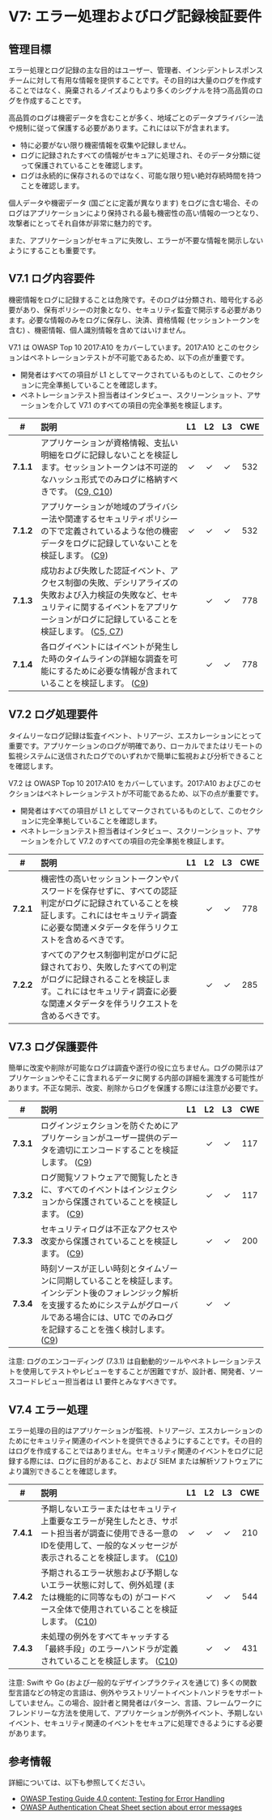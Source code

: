 # V7: エラー処理およびログ記録検証要件

## 管理目標

エラー処理とログ記録の主な目的はユーザー、管理者、インシデントレスポンスチームに対して有用な情報を提供することです。その目的は大量のログを作成することではなく、廃棄されるノイズよりもより多くのシグナルを持つ高品質のログを作成することです。

高品質のログは機密データを含むことが多く、地域ごとのデータプライバシー法や規制に従って保護する必要があります。これには以下が含まれます。

* 特に必要がない限り機密情報を収集や記録しません。
* ログに記録されたすべての情報がセキュアに処理され、そのデータ分類に従って保護されていることを確認します。
* ログは永続的に保存されるのではなく、可能な限り短い絶対存続時間を持つことを確認します。

個人データや機密データ (国ごとに定義が異なります) をログに含む場合、そのログはアプリケーションにより保持される最も機密性の高い情報の一つとなり、攻撃者にとってそれ自体が非常に魅力的です。

また、アプリケーションがセキュアに失敗し、エラーが不要な情報を開示しないようにすることも重要です。

## V7.1 ログ内容要件

機密情報をログに記録することは危険です。そのログは分類され、暗号化する必要があり、保有ポリシーの対象となり、セキュリティ監査で開示する必要があります。必要な情報のみをログに保存し、決済、資格情報 (セッショントークンを含む) 、機密情報、個人識別情報を含めてはいけません。

V7.1 は OWASP Top 10 2017:A10 をカバーしています。2017:A10 とこのセクションはペネトレーションテストが不可能であるため、以下の点が重要です。

* 開発者はすべての項目が L1 としてマークされているものとして、このセクションに完全準拠していることを確認します。
* ペネトレーションテスト担当者はインタビュー、スクリーンショット、アサーションを介して V7.1 のすべての項目の完全準拠を検証します。

| # | 説明 | L1 | L2 | L3 | CWE |
| :---: | :--- | :---: | :---:| :---: | :---: |
| **7.1.1** | アプリケーションが資格情報、支払い明細をログに記録しないことを検証します。セッショントークンは不可逆的なハッシュ形式でのみログに格納すべきです。 ([C9, C10](https://owasp.org/www-project-proactive-controls/#div-numbering)) | ✓ | ✓ | ✓ | 532 |
| **7.1.2** | アプリケーションが地域のプライバシー法や関連するセキュリティポリシーの下で定義されているような他の機密データをログに記録していないことを検証します。 ([C9](https://owasp.org/www-project-proactive-controls/#div-numbering)) | ✓ | ✓ | ✓ | 532 |
| **7.1.3** | 成功および失敗した認証イベント、アクセス制御の失敗、デシリアライズの失敗および入力検証の失敗など、セキュリティに関するイベントをアプリケーションがログに記録していることを検証します。 ([C5, C7](https://owasp.org/www-project-proactive-controls/#div-numbering)) | | ✓ | ✓ | 778 |
| **7.1.4** | 各ログイベントにはイベントが発生した時のタイムラインの詳細な調査を可能にするために必要な情報が含まれていることを検証します。 ([C9](https://owasp.org/www-project-proactive-controls/#div-numbering)) | | ✓ | ✓ | 778 |

## V7.2 ログ処理要件

タイムリーなログ記録は監査イベント、トリアージ、エスカレーションにとって重要です。アプリケーションのログが明確であり、ローカルでまたはリモートの監視システムに送信されたログでのいずれかで簡単に監視および分析できることを確認します。

V7.2 は OWASP Top 10 2017:A10 をカバーしています。2017:A10 およびこのセクションはペネトレーションテストが不可能であるため、以下の点が重要です。

* 開発者はすべての項目が L1 としてマークされているものとして、このセクションに完全準拠していることを確認します。
* ペネトレーションテスト担当者はインタビュー、スクリーンショット、アサーションを介して V7.2 のすべての項目の完全準拠を検証します。

| # | 説明 | L1 | L2 | L3 | CWE |
| :---: | :--- | :---: | :---:| :---: | :---: |
| **7.2.1** | 機密性の高いセッショントークンやパスワードを保存せずに、すべての認証判定がログに記録されていることを検証します。これにはセキュリティ調査に必要な関連メタデータを伴うリクエストを含めるべきです。 |  | ✓ | ✓ | 778 |
| **7.2.2** | すべてのアクセス制御判定がログに記録されており、失敗したすべての判定がログに記録されることを検証します。これにはセキュリティ調査に必要な関連メタデータを伴うリクエストを含めるべきです。 |  | ✓ | ✓ | 285 |

## V7.3 ログ保護要件

簡単に改変や削除が可能なログは調査や遂行の役に立ちません。ログの開示はアプリケーションやそこに含まれるデータに関する内部の詳細を漏洩する可能性があります。不正な開示、改変、削除からログを保護する際には注意が必要です。

| # | 説明 | L1 | L2 | L3 | CWE |
| :---: | :--- | :---: | :---:| :---: | :---: |
| **7.3.1** | ログインジェクションを防ぐためにアプリケーションがユーザー提供のデータを適切にエンコードすることを検証します。 ([C9](https://owasp.org/www-project-proactive-controls/#div-numbering)) |  | ✓ | ✓ | 117 |
| **7.3.2** | ログ閲覧ソフトウェアで閲覧したときに、すべてのイベントはインジェクションから保護されていることを検証します。 ([C9](https://owasp.org/www-project-proactive-controls/#div-numbering)) |  | ✓ | ✓ | 117 |
| **7.3.3** | セキュリティログは不正なアクセスや改変から保護されていることを検証します。 ([C9](https://owasp.org/www-project-proactive-controls/#div-numbering)) |  | ✓ | ✓ | 200 |
| **7.3.4** | 時刻ソースが正しい時刻とタイムゾーンに同期していることを検証します。インシデント後のフォレンジック解析を支援するためにシステムがグローバルである場合には、UTC でのみログを記録することを強く検討します。 ([C9](https://owasp.org/www-project-proactive-controls/#div-numbering)) |  | ✓ | ✓ | |

注意: ログのエンコーディング (7.3.1) は自動動的ツールやペネトレーションテストを使用してテストやレビューをすることが困難ですが、設計者、開発者、ソースコードレビュー担当者は L1 要件とみなすべきです。

## V7.4 エラー処理

エラー処理の目的はアプリケーションが監視、トリアージ、エスカレーションのためにセキュリティ関連のイベントを提供できるようにすることです。その目的はログを作成することではありません。セキュリティ関連のイベントをログに記録する際には、ログに目的があること、および SIEM または解析ソフトウェアにより識別できることを確認します。

| # | 説明 | L1 | L2 | L3 | CWE |
| :---: | :--- | :---: | :---:| :---: | :---: |
| **7.4.1** | 予期しないエラーまたはセキュリティ上重要なエラーが発生したとき、サポート担当者が調査に使用できる一意のIDを使用して、一般的なメッセージが表示されることを検証します。 ([C10](https://owasp.org/www-project-proactive-controls/#div-numbering)) | ✓ | ✓ | ✓ | 210 |
| **7.4.2** | 予期されるエラー状態および予期しないエラー状態に対して、例外処理 (または機能的に同等なもの) がコードベース全体で使用されていることを検証します。 ([C10](https://owasp.org/www-project-proactive-controls/#div-numbering)) |  | ✓ | ✓ | 544 |
| **7.4.3** | 未処理の例外をすべてキャッチする「最終手段」のエラーハンドラが定義されていることを検証します。 ([C10](https://owasp.org/www-project-proactive-controls/#div-numbering)) |  | ✓ | ✓ | 431 |

注意: Swift や Go (および一般的なデザインプラクティスを通じて) 多くの関数型言語などの特定の言語は、例外やラストリゾートイベントハンドラをサポートしていません。この場合、設計者と開発者はパターン、言語、フレームワークにフレンドリーな方法を使用して、アプリケーションが例外イベント、予期しないイベント、セキュリティ関連のイベントをセキュアに処理できるようにする必要があります。

## 参考情報

詳細については、以下も参照してください。

*  [OWASP Testing Guide 4.0 content: Testing for Error Handling](https://owasp.org/www-project-web-security-testing-guide/v41/4-Web_Application_Security_Testing/08-Testing_for_Error_Handling/README.html)
*  [OWASP Authentication Cheat Sheet section about error messages](https://cheatsheetseries.owasp.org/cheatsheets/Authentication_Cheat_Sheet.html#authentication-and-error-messages)
